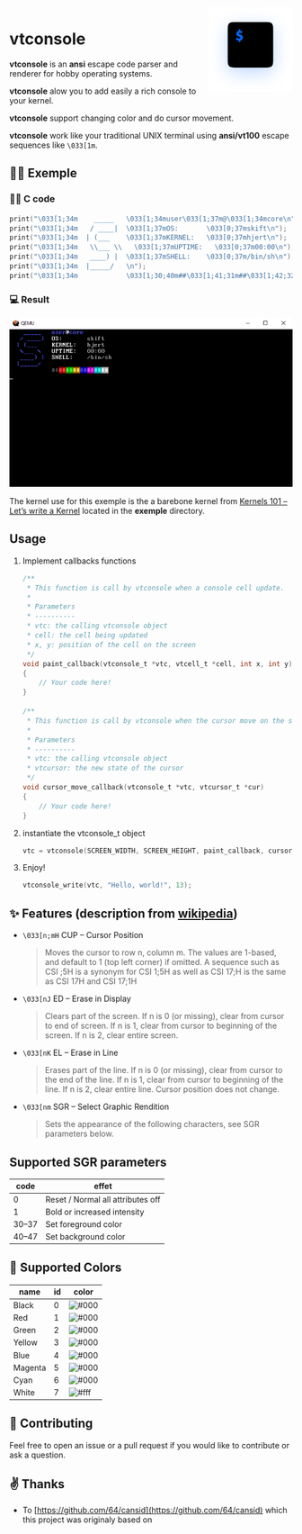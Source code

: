 <img align="right" width="150" height="150" src="assets/logo.png">

# vtconsole
**vtconsole** is an **ansi** escape code parser and renderer for hobby operating systems.

**vtconsole** alow you to add easily a rich console to your kernel.

**vtconsole** support changing color and do cursor movement.

**vtconsole** work like your traditional UNIX terminal using **ansi/vt100** escape sequences like `\033[1m`.
## 👨‍🏫 Exemple

### 👨‍💻 C code
```c
print("\033[1;34m    _____   \033[1;34muser\033[1;37m@\033[1;34mcore\n");
print("\033[1;34m   / ____|  \033[1;37mOS:       \033[0;37mskift\n");
print("\033[1;34m  | (___    \033[1;37mKERNEL:   \033[0;37mhjert\n");
print("\033[1;34m   \\___ \\   \033[1;37mUPTIME:   \033[0;37m00:00\n");
print("\033[1;34m   ____) |  \033[1;37mSHELL:    \033[0;37m/bin/sh\n");
print("\033[1;34m  |_____/   \n");
print("\033[1;34m            \033[1;30;40m##\033[1;41;31m##\033[1;42;32m##\033[1;43;33m##\033[1;44;34m##\033[1;45;35m##\033[1;46;36m##\033[1;47;37m##\033[0m\n");
```

### 💻 Result
![](assets/preview.png)

The kernel use for this exemple is the a barebone kernel from [Kernels 101 –
Let’s write a Kernel](https://arjunsreedharan.org/post/82710718100/kernels-101-lets-write-a-kernel) located in the **exemple** directory.

## Usage
 1. Implement callbacks functions
    ```c
    /**
     * This function is call by vtconsole when a console cell update.
     * 
     * Parameters
     * ----------
     * vtc: the calling vtconsole object
     * cell: the cell being updated
     * x, y: position of the cell on the screen
     */
    void paint_callback(vtconsole_t *vtc, vtcell_t *cell, int x, int y)
    {
        // Your code here!
    }

    /**
     * This function is call by vtconsole when the cursor move on the screen. 
     * 
     * Parameters
     * ----------
     * vtc: the calling vtconsole object
     * vtcursor: the new state of the cursor
     */
    void cursor_move_callback(vtconsole_t *vtc, vtcursor_t *cur)
    {
        // Your code here!
    }
    ```
 2. instantiate the vtconsole_t object
    ```c
    vtc = vtconsole(SCREEN_WIDTH, SCREEN_HEIGHT, paint_callback, cursor_move_callback);
    ```
 3. Enjoy!
    ```c
    vtconsole_write(vtc, "Hello, world!", 13);
    ```
 

## ✨ Features (description from [wikipedia](https://en.wikipedia.org/wiki/ANSI_escape_code))

- `\033[n;mH` CUP – Cursor Position
  >Moves the cursor to row n, column m. The values are 1-based, and default to 1 (top left corner) if omitted. A sequence such as CSI ;5H is a synonym for CSI 1;5H as well as CSI 17;H is the same as CSI 17H and CSI 17;1H
- `\033[nJ` ED – Erase in Display
    > Clears part of the screen. If n is 0 (or missing), clear from cursor to end of screen. If n is 1, clear from cursor to beginning of the screen. If n is 2, clear entire screen.
- `\033[nK` EL – Erase in Line
    > Erases part of the line. If n is 0 (or missing), clear from cursor to the end of the line. If n is 1, clear from cursor to beginning of the line. If n is 2, clear entire line. Cursor position does not change.
- `\033[nm` SGR – Select Graphic Rendition
    > Sets the appearance of the following characters, see SGR parameters below.

## Supported SGR parameters

| code  | effet                             |
| ----- | --------------------------------- |
| 0     | Reset / Normal	all attributes off |
| 1     | Bold or increased intensity       |
| 30–37 | Set foreground color              |
| 40–47 | Set background color              |

## 🎨 Supported Colors

| name    | id  | color                                              |
| ------- | --- | -------------------------------------------------- |
| Black   | 0   | ![#000](https://placehold.it/15/000/000000?text=+) |
| Red     | 1   | ![#000](https://placehold.it/15/f00/000000?text=+) |
| Green   | 2   | ![#000](https://placehold.it/15/0f0/000000?text=+) |
| Yellow  | 3   | ![#000](https://placehold.it/15/ff0/000000?text=+) |
| Blue    | 4   | ![#000](https://placehold.it/15/00f/000000?text=+) |
| Magenta | 5   | ![#000](https://placehold.it/15/f0f/000000?text=+) |
| Cyan    | 6   | ![#000](https://placehold.it/15/0ff/000000?text=+) |
| White   | 7   | ![#fff](https://placehold.it/15/fff/000000?text=+) |

## 👐 Contributing
Feel free to open an issue or a pull request if you would like to contribute or ask a question.

## ✌ Thanks

- To [https://github.com/64/cansid](https://github.com/64/cansid) which this project was originaly based on
